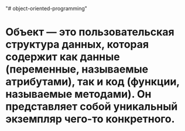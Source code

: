 "# object-oriented-programming" 
# Объект — это пользовательская структура данных, которая содержит как данные (переменные, называемые атрибутами), так и код (функции, называемые методами). Он представляет собой уникальный экземпляр чего-то конкретного.
